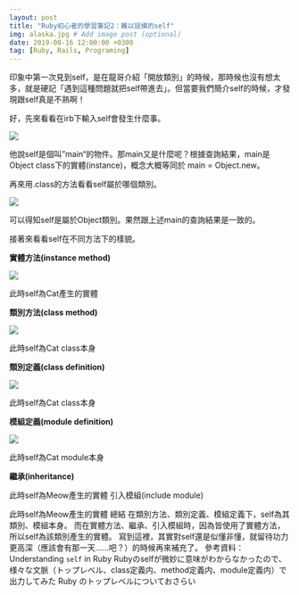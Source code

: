 ```yaml
---
layout: post
title: "Ruby初心者的學習筆記2：難以捉摸的self"
img: alaska.jpg # Add image post (optional)
date: 2019-08-16 12:00:00 +0300
tag: [Ruby, Rails, Programing]
---
```

印象中第一次見到self，是在龍哥介紹「開放類別」的時候，那時候也沒有想太多，就是硬記「遇到這種問題就把self帶進去」。但當要我們簡介self的時候，才發現跟self真是不熟啊！

好，先來看看在irb下輸入self會發生什麼事。

![](https://i.imgur.com/dAj7mBg.png)

他說self是個叫”main“的物件。那main又是什麼呢？根據查詢結果，main是Object class下的實體(instance)，概念大概等同於 main = Object.new。

再來用.class的方法看看self屬於哪個類別。

![](https://i.imgur.com/qsYMAXW.png)

可以得知self是屬於Object類別。果然跟上述main的查詢結果是一致的。

接著來看看self在不同方法下的樣貌。

**實體方法(instance method)**

![](https://i.imgur.com/d1foMNU.png)

此時self為Cat產生的實體

**類別方法(class method)**

![](https://i.imgur.com/faZd0PV.png)

此時self為Cat class本身

**類別定義(class definition)**

![](https://i.imgur.com/MRbjR8z.png)

此時self為Cat class本身

**模組定義(module definition)**

![](https://i.imgur.com/5rwcWnh.png)

此時self為Cat module本身

**繼承(inheritance)**



此時self為Meow產生的實體
引入模組(include module)

此時self為Meow產生的實體
總結
在類別方法、類別定義、模組定義下，self為其類別、模組本身。
而在實體方法、繼承、引入模組時，因為皆使用了實體方法，所以self為該類別產生的實體。
寫到這裡，其實對self還是似懂非懂，就留待功力更高深（應該會有那一天……吧？）的時候再來補充了。
參考資料：
Understanding `self` in Ruby
Rubyのselfが微妙に意味がわからなかったので、様々な文脈（トップレベル、class定義内、method定義内、module定義内）で出力してみた
Ruby のトップレベルについておさらい
